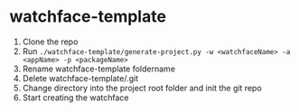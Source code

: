 watchface-template
==================

1) Clone the repo
2) Run `./watchface-template/generate-project.py -w <watchfaceName> -a <appName> -p <packageName>`
3) Rename watchface-template foldername
4) Delete watchface-template/.git
5) Change directory into the project root folder and init the git repo
6) Start creating the watchface
